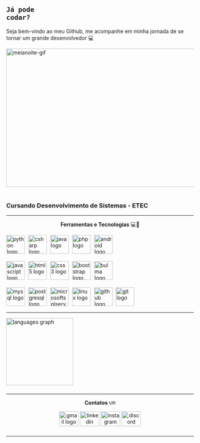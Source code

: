## <code style="color : name_color">Já pode codar?</code>

Seja bem-vindo ao meu Github, me acompanhe em minha jornada de se tornar um grande desenvolvedor :computer:

<div align="left">
  <img loading="lazy" src="https://i.pinimg.com/originals/e1/7a/b9/e17ab9681bec36303a67cd0e13a7b170.gif" alt="meianoite-gif" width="900px" height="370px"> <!--512x300 tamanho ideal-->
</div>
<br>
<h3>Cursando Desenvolvimento de Sistemas - ETEC</h3>

---
<!--<a align="right" href="https://github.com/MR1C10" > -->
  <!--<img align="right" loading="lazy" height="180cm" src="https://github-readme-stats.vercel.app/api/top-langs/?username=MR1C10&layout=compact&langs_count=7&theme=dracula"/>-->  
<p align="center">
  <strong style= "font-size= large">Ferramentas e Tecnologias</strong> 💻🚀
</p>

<div align="left">
  <div>
    <img src="https://cdn.jsdelivr.net/gh/devicons/devicon/icons/python/python-original.svg" height="50" alt="python logo"  />
    <img width="1" />
    <img src="https://cdn.jsdelivr.net/gh/devicons/devicon/icons/csharp/csharp-original.svg" height="50" alt="csharp logo"  />
    <img width="1" />
    <img src="https://cdn.jsdelivr.net/gh/devicons/devicon/icons/java/java-original.svg" height="50" alt="java logo"  />
    <img width="1" />
    <img src="https://cdn.jsdelivr.net/gh/devicons/devicon/icons/php/php-original.svg" height="50" alt="php logo"  />
    <img width="1" />
    <img src="https://cdn.jsdelivr.net/gh/devicons/devicon@latest/icons/android/android-plain.svg" style= "width: 50px; heigth: 50px" alt="android logo"/>
    <img width="1" />
  </div>
  <br>
  <div>
    <img src="https://cdn.jsdelivr.net/gh/devicons/devicon/icons/javascript/javascript-original.svg" height="50" alt="javascript logo"  />
    <img width="1" />
    <img src="https://cdn.jsdelivr.net/gh/devicons/devicon/icons/html5/html5-original.svg" height="50" alt="html5 logo"  />
    <img width="1" />
    <img src="https://cdn.jsdelivr.net/gh/devicons/devicon/icons/css3/css3-original.svg" height="50" alt="css3 logo"  />
    <img width="1" />
    <img src="https://cdn.jsdelivr.net/gh/devicons/devicon/icons/bootstrap/bootstrap-original.svg" height="50" alt="bootstrap logo"  />
    <img width="1" />
    <img src="https://cdn.jsdelivr.net/gh/devicons/devicon/icons/bulma/bulma-plain.svg" height="50" alt="bulma logo"  />
  </div>
  <br>
  <div>
    <img src="https://cdn.jsdelivr.net/gh/devicons/devicon/icons/mysql/mysql-original.svg" height="50" alt="mysql logo"  />
    <img width="1" />
    <img src="https://cdn.jsdelivr.net/gh/devicons/devicon/icons/postgresql/postgresql-original.svg" height="50" alt="postgresql logo"  />
    <img width="1" />
    <img src="https://cdn.jsdelivr.net/gh/devicons/devicon/icons/microsoftsqlserver/microsoftsqlserver-plain.svg" height="50" alt="microsoftsqlserver logo"  />
    <img width="1" />
    <img src="https://cdn.jsdelivr.net/gh/devicons/devicon/icons/linux/linux-original.svg" height="50" alt="linux logo"  />
    <img width="1" />
    <img src="https://cdn.jsdelivr.net/gh/devicons/devicon/icons/github/github-original.svg" height="50" alt="github logo"  />
    <img width="1" />
    <img src="https://cdn.jsdelivr.net/gh/devicons/devicon/icons/git/git-original.svg" height="50" alt="git logo"  />
  </div>
</div>

---

<div align="left">
<!--   <img src="https://github-readme-stats.vercel.app/api?username=mr1c10&hide_title=false&hide_rank=false&show_icons=true&include_all_commits=true&count_private=true&disable_animations=false&theme=default&locale=en&hide_border=false&order=1" height="180" alt="stats graph"  /> -->
  <img src="https://github-readme-stats.vercel.app/api/top-langs?username=mr1c10&locale=en&hide_title=false&layout=compact&card_width=320&langs_count=5&theme=default&hide_border=false&order=2" height="180" alt="languages graph"  />
</div>

###

---

<p align="center">
  <strong>Contatos</strong> 📞✉
</p>

<div align="center">
  <a href="mailto:mauriciorcsouza1206@gmail.com" title="Gmail" target="_blank">
  <img src="https://raw.githubusercontent.com/maurodesouza/profile-readme-generator/master/src/assets/icons/social/gmail/default.svg" width="52" height="40" alt="gmail logo"/></a>

  <a href="https://www.linkedin.com/in/mr1c10" title="LinkedIn" target="_blank">
  <img src="https://raw.githubusercontent.com/maurodesouza/profile-readme-generator/master/src/assets/icons/social/linkedin/default.svg" width="52" height="40" alt="linkedin logo"/></a>

  <a href="https://www.instagram.com/_mau_rodrigues" title="Instagram" target="_blank">
  <img src="https://raw.githubusercontent.com/maurodesouza/profile-readme-generator/master/src/assets/icons/social/instagram/default.svg" width="52" height="40" alt="instagram logo"/></a>

  <a href="https://discord.com/users/688597843833126963" title="Discord" target="_blank"> 
  <img src="https://raw.githubusercontent.com/maurodesouza/profile-readme-generator/master/src/assets/icons/social/discord/default.svg" width="52" height="40" alt="discord logo"/></a>
</div>
 
###
---
